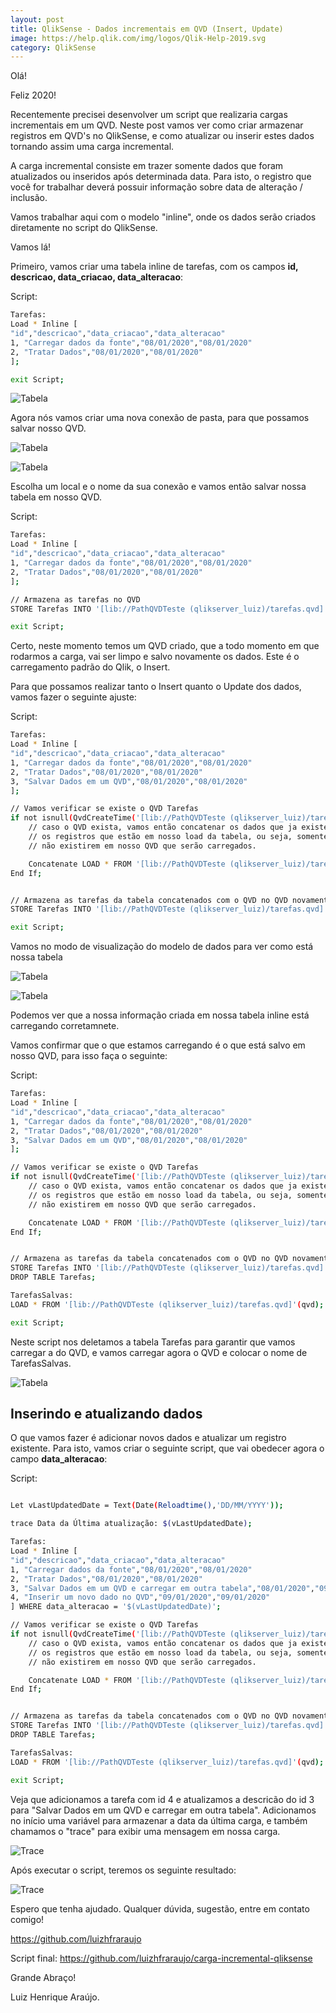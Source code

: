 ```yaml
---
layout: post
title: QlikSense - Dados incrementais em QVD (Insert, Update)
image: https://help.qlik.com/img/logos/Qlik-Help-2019.svg
category: QlikSense
---
```


Olá!

Feliz 2020!

Recentemente precisei desenvolver um script que realizaria cargas incrementais em um QVD. 
Neste post vamos ver como criar armazenar registros em QVD's no QlikSense, e como atualizar ou inserir estes dados tornando assim uma carga incremental.

A carga incremental consiste em trazer somente dados que foram atualizados ou inseridos após determinada data. Para isto, o registro que você for trabalhar deverá possuir informação sobre data de alteração / inclusão.

Vamos trabalhar aqui com o modelo "inline", onde os dados serão criados diretamente no script do QlikSense.

Vamos lá!

Primeiro, vamos criar uma tabela inline de tarefas, com os campos <b>id, descricao, data_criacao, data_alteracao</b>:

Script:
```bash
Tarefas:
Load * Inline [
"id","descricao","data_criacao","data_alteracao"
1, "Carregar dados da fonte","08/01/2020","08/01/2020"
2, "Tratar Dados","08/01/2020","08/01/2020"
];

exit Script;
```

![Tabela](/img/posts/2020-01-09-20.16.00.png)

Agora nós vamos criar uma nova conexão de pasta, para que possamos salvar nosso QVD.

![Tabela](/img/posts/2020-01-09-20.19.40.png)

![Tabela](/img/posts/2020-01-09-20.19.49.png)

Escolha um local e o nome da sua conexão e vamos então salvar nossa tabela em nosso QVD.

Script:
```bash
Tarefas:
Load * Inline [
"id","descricao","data_criacao","data_alteracao"
1, "Carregar dados da fonte","08/01/2020","08/01/2020"
2, "Tratar Dados","08/01/2020","08/01/2020"
];

// Armazena as tarefas no QVD
STORE Tarefas INTO '[lib://PathQVDTeste (qlikserver_luiz)/tarefas.qvd]';

exit Script;
```

Certo, neste momento temos um QVD criado, que a todo momento em que rodarmos a carga, vai ser limpo e salvo novamente os dados. Este é o carregamento padrão do Qlik, o Insert.

Para que possamos realizar tanto o Insert quanto o Update dos dados, vamos fazer o seguinte ajuste:

Script:
```bash
Tarefas:
Load * Inline [
"id","descricao","data_criacao","data_alteracao"
1, "Carregar dados da fonte","08/01/2020","08/01/2020"
2, "Tratar Dados","08/01/2020","08/01/2020"
3, "Salvar Dados em um QVD","08/01/2020","08/01/2020"
];

// Vamos verificar se existe o QVD Tarefas
if not isnull(QvdCreateTime('[lib://PathQVDTeste (qlikserver_luiz)/tarefas.qvd]')) then
    // caso o QVD exista, vamos então concatenar os dados que ja existem mas ignorando 
    // os registros que estão em nosso load da tabela, ou seja, somente os ids que 
    // não existirem em nosso QVD que serão carregados.

	Concatenate LOAD * FROM '[lib://PathQVDTeste (qlikserver_luiz)/tarefas.qvd]'(qvd) WHERE NOT EXISTS(id);
End If;


// Armazena as tarefas da tabela concatenados com o QVD no QVD novamente
STORE Tarefas INTO '[lib://PathQVDTeste (qlikserver_luiz)/tarefas.qvd]';

exit Script;
```

Vamos no modo de visualização do modelo de dados para ver como está nossa tabela

![Tabela](/img/posts/2020-01-09-20.39.50.png)

![Tabela](/img/posts/2020-01-09-20.39.14.png)

Podemos ver que a nossa informação criada em nossa tabela inline está carregando corretamnete.

Vamos confirmar que o que estamos carregando é o que está salvo em nosso QVD, para isso faça o seguinte:

Script:
```bash
Tarefas:
Load * Inline [
"id","descricao","data_criacao","data_alteracao"
1, "Carregar dados da fonte","08/01/2020","08/01/2020"
2, "Tratar Dados","08/01/2020","08/01/2020"
3, "Salvar Dados em um QVD","08/01/2020","08/01/2020"
];

// Vamos verificar se existe o QVD Tarefas
if not isnull(QvdCreateTime('[lib://PathQVDTeste (qlikserver_luiz)/tarefas.qvd]')) then
    // caso o QVD exista, vamos então concatenar os dados que ja existem mas ignorando 
    // os registros que estão em nosso load da tabela, ou seja, somente os ids que 
    // não existirem em nosso QVD que serão carregados.

	Concatenate LOAD * FROM '[lib://PathQVDTeste (qlikserver_luiz)/tarefas.qvd]'(qvd) WHERE NOT EXISTS(id);
End If;


// Armazena as tarefas da tabela concatenados com o QVD no QVD novamente
STORE Tarefas INTO '[lib://PathQVDTeste (qlikserver_luiz)/tarefas.qvd]';
DROP TABLE Tarefas;

TarefasSalvas:
LOAD * FROM '[lib://PathQVDTeste (qlikserver_luiz)/tarefas.qvd]'(qvd);

exit Script;
```

Neste script nos deletamos a tabela Tarefas para garantir que vamos carregar a do QVD, e vamos carregar agora o QVD e colocar o nome de TarefasSalvas.

![Tabela](/img/posts/2020-01-09-20.44.46.png)

<h2>Inserindo e atualizando dados</h2>

O que vamos fazer é adicionar novos dados e atualizar um registro existente.
Para isto, vamos criar o seguinte script, que vai obedecer agora o campo <b>data_alteracao</b>:

Script:
```bash

Let vLastUpdatedDate = Text(Date(Reloadtime(),'DD/MM/YYYY'));

trace Data da Última atualização: $(vLastUpdatedDate);

Tarefas:
Load * Inline [
"id","descricao","data_criacao","data_alteracao"
1, "Carregar dados da fonte","08/01/2020","08/01/2020"
2, "Tratar Dados","08/01/2020","08/01/2020"
3, "Salvar Dados em um QVD e carregar em outra tabela","08/01/2020","09/01/2020"
4, "Inserir um novo dado no QVD","09/01/2020","09/01/2020"
] WHERE data_alteracao = '$(vLastUpdatedDate)';

// Vamos verificar se existe o QVD Tarefas
if not isnull(QvdCreateTime('[lib://PathQVDTeste (qlikserver_luiz)/tarefas.qvd]')) then
    // caso o QVD exista, vamos então concatenar os dados que ja existem mas ignorando 
    // os registros que estão em nosso load da tabela, ou seja, somente os ids que 
    // não existirem em nosso QVD que serão carregados.

	Concatenate LOAD * FROM '[lib://PathQVDTeste (qlikserver_luiz)/tarefas.qvd]'(qvd) WHERE NOT EXISTS(id);
End If;


// Armazena as tarefas da tabela concatenados com o QVD no QVD novamente
STORE Tarefas INTO '[lib://PathQVDTeste (qlikserver_luiz)/tarefas.qvd]';
DROP TABLE Tarefas;

TarefasSalvas:
LOAD * FROM '[lib://PathQVDTeste (qlikserver_luiz)/tarefas.qvd]'(qvd);

exit Script;
```

Veja que adicionamos a tarefa com id 4 e atualizamos a descricão do id 3 para
"Salvar Dados em um QVD e carregar em outra tabela". Adicionamos no início uma variável para armazenar a data da última carga, e também chamamos o "trace" para exibir uma mensagem em nossa carga.

![Trace](/img/posts/2020-01-09-21.23.08.png)

Após executar o script, teremos os seguinte resultado:


![Trace](/img/posts/2020-01-09-21.23.34.png)

Espero que tenha ajudado. Qualquer dúvida, sugestão, entre em contato comigo!

<a href="https://github.com/luizhfraraujo">https://github.com/luizhfraraujo<a>

Script final:
<a href="https://github.com/luizhfraraujo/carga-incremental-qliksense">https://github.com/luizhfraraujo/carga-incremental-qliksense</a>

Grande Abraço!

Luiz Henrique Araújo.

